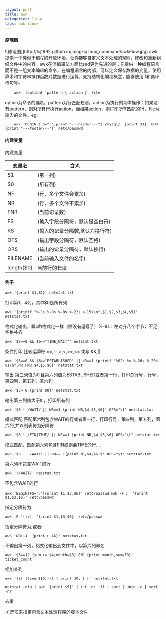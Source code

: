 ```yaml
---
layout: post
title: awk
categories: linux
tags: awk linux
---
```


<h4 id="picture">原理图</h4>
![原理图](http://lcj1992.github.io/images/linux_command/awkFlow.jpg)
awk提供一个类似于编程的开放环境，让你能够自定义文本处理的规则，修改和重新组织文件中的内容。awk在流编辑法方面比sed更为先进的是：它提供一种编程语言而不是一组文本编辑的命令，在编程语言的内部，可以定义保存数据的变量，使用算术和字符串操作函数对数据进行运算，支持结构化编程概念，能够使用if和循环语句等。

        awk  [option] 'pattern { action }' file　　

option为命令的选项，pattern为行匹配规则，action为执行的具体操作：如果没有pattern，则对所有行执行action，而如果action，则打印所有匹配的行，file为输入的文件。eg:

        awk 'BEGIN {FS=":";print "---header---"} /mysql/  {print $1}  END {print "---footer---"}' /etc/passwd

<h4 id="inVar">内建变量</h4>
内建变量

|变量名|含义|
|---|---|
|$1|(第一列)|
|$0|(所有列)|
|NF|(行，多个文件会累加)|
|NR|(行，多个文件不累加)|
|FNR|(当前记录数)|
|FS|(输入字段分隔符，默认是空白符)|
|RS|(输入的记录分隔数,默认为换行符)|
|OFS|(输出字段分隔符，默认空格)|
|ORS|(输出的记录分隔符，默认换行)|
|FILENAME|(当前输入文件的名字)|
|length($0)|当前行的长度|

<h4 id="example">例子</h4>

`awk '{print $1,$4}' netstat.txt`

打印第1，4列，其中$0是所有列　　

`awk '{printf "%-8s %-8s %-8s %-22s %-15s\n",$1,$2,$3,$4,$5}' netstat.txt`

格式化输出，跟c的格式化一样（除没有逗号了）%-8s：左对齐八个字节，不足空格补齐　　

`awk '$2==0 && $6=="TIME_WAIT"' netstat.txt`

条件打印 比较运算符  ==,!=,>,<,>=,<= 或与 &&,\|\|　　

`awk '$3==0 && $6=="ESTABLISHED" || NR==1 {printf "%02s %s %-20s %-20s %s\n",NR,FNR,$4,$5,$6}' netstat.txt`

输出 第三列值为0 且第六列值为ESTABLISHED或者第一行，打印总行号，行号，第四列，第五列，第六列

`awk '$3> 0 {print $0}' netstat.txt`

输出第三列值大于0 ，打印所有列

`awk '$6 ~ /WAIT/ || NR==1 {print NR,$4,$5,$6}' OFS="\t" netstat.txt`

模式匹配 匹配第六列包含WAIT的行或者第一行，打印行号，第四列，第五列，第六列,并以制表符为分隔符

`awk '$6 ~ /FIN|TIME/ || NR==1 {print NR,$4,$5,$6} OFS="\t" netstat.txt`

模式匹配，匹配第六列包含FIN或则会TIME的行....

`awk '$6 !~ /WAIT/ || NR== 1{print NR,$4,$5,$' OFS="\t" netstat.txt`

第六列不包含WAIT的行

`awk '!/WAIT/' netstat.txt`

不包含WAIT的行

`awk 'BEGIN{FS=":"}{print $1,$3,$6}' /etc/passwd`
`awk -F :  '{print $1,$3,$6}' /etc/passwd`

指定分隔符为:

`awk -F '[;:]' '{print $1,$3,$6}' /etc/passwd`

指定分隔符为;或者:

`awk 'NR!=1  {print > $6}' netstat.txt`

不输出第一列，格式化输出到文件中，以第六列命名

`awk '$3==12 {sum += $4;month=$3} END {print month,sum/30}' ticket_count `

相加某列

`awk '{if (!seen[$0]++) { print $0; } }' netstat.txt`

`netstat -ntu | awk '{print $5}' | cut -d: -f1 | sort | uniq -c | sort -nr`

去重

-f 选项来指定包含文本处理程序的脚本文件



















